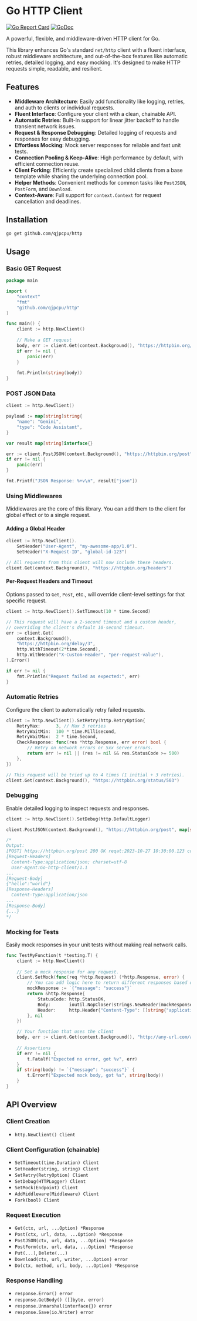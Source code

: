 # Go HTTP Client

[![Go Report Card](https://goreportcard.com/badge/github.com/qjpcpu/http)](https://goreportcard.com/report/github.com/qjpcpu/http)
[![GoDoc](https://godoc.org/github.com/qjpcpu/http?status.svg)](https://godoc.org/github.com/qjpcpu/http)

A powerful, flexible, and middleware-driven HTTP client for Go.

This library enhances Go's standard `net/http` client with a fluent interface, robust middleware architecture, and out-of-the-box features like automatic retries, detailed logging, and easy mocking. It's designed to make HTTP requests simple, readable, and resilient.

## Features

- **Middleware Architecture**: Easily add functionality like logging, retries, and auth to clients or individual requests.
- **Fluent Interface**: Configure your client with a clean, chainable API.
- **Automatic Retries**: Built-in support for linear jitter backoff to handle transient network issues.
- **Request & Response Debugging**: Detailed logging of requests and responses for easy debugging.
- **Effortless Mocking**: Mock server responses for reliable and fast unit tests.
- **Connection Pooling & Keep-Alive**: High performance by default, with efficient connection reuse.
- **Client Forking**: Efficiently create specialized child clients from a base template while sharing the underlying connection pool.
- **Helper Methods**: Convenient methods for common tasks like `PostJSON`, `PostForm`, and `Download`.
- **Context-Aware**: Full support for `context.Context` for request cancellation and deadlines.

## Installation

```bash
go get github.com/qjpcpu/http
```

## Usage

### Basic GET Request

```go
package main

import (
	"context"
	"fmt"
	"github.com/qjpcpu/http"
)

func main() {
	client := http.NewClient()
	
	// Make a GET request
	body, err := client.Get(context.Background(), "https://httpbin.org/get").GetBody()
	if err != nil {
		panic(err)
	}
	
	fmt.Println(string(body))
}
```

### POST JSON Data

```go
client := http.NewClient()

payload := map[string]string{
	"name": "Gemini",
	"type": "Code Assistant",
}

var result map[string]interface{}

err := client.PostJSON(context.Background(), "https://httpbin.org/post", payload).Unmarshal(&result)
if err != nil {
	panic(err)
}

fmt.Printf("JSON Response: %+v\n", result["json"])
```

### Using Middlewares

Middlewares are the core of this library. You can add them to the client for global effect or to a single request.

#### Adding a Global Header

```go
client := http.NewClient().
	SetHeader("User-Agent", "my-awesome-app/1.0").
	SetHeader("X-Request-ID", "global-id-123")

// All requests from this client will now include these headers.
client.Get(context.Background(), "https://httpbin.org/headers")
```

#### Per-Request Headers and Timeout

Options passed to `Get`, `Post`, etc., will override client-level settings for that specific request.

```go
client := http.NewClient().SetTimeout(10 * time.Second)

// This request will have a 2-second timeout and a custom header,
// overriding the client's default 10-second timeout.
err := client.Get(
	context.Background(), 
	"https://httpbin.org/delay/3",
	http.WithTimeout(2*time.Second),
	http.WithHeader("X-Custom-Header", "per-request-value"),
).Error()

if err != nil {
	fmt.Println("Request failed as expected:", err)
}
```

### Automatic Retries

Configure the client to automatically retry failed requests.

```go
client := http.NewClient().SetRetry(http.RetryOption{
	RetryMax:      3, // Max 3 retries
	RetryWaitMin:  100 * time.Millisecond,
	RetryWaitMax:  2 * time.Second,
	CheckResponse: func(res *http.Response, err error) bool {
		// Retry on network errors or 5xx server errors.
		return err != nil || (res != nil && res.StatusCode >= 500)
	},
})

// This request will be tried up to 4 times (1 initial + 3 retries).
client.Get(context.Background(), "https://httpbin.org/status/503")
```

### Debugging

Enable detailed logging to inspect requests and responses.

```go
client := http.NewClient().SetDebug(http.DefaultLogger)

client.PostJSON(context.Background(), "https://httpbin.org/post", map[string]string{"hello": "world"})

/*
Output:
[POST] https://httpbin.org/post 200 OK reqat:2023-10-27 10:30:00.123 cost:250ms
[Request-Headers]
  Content-Type:application/json; charset=utf-8
  User-Agent:Go-http-client/1.1
...
[Request-Body]
{"hello":"world"}
[Response-Headers]
  Content-Type:application/json
...
[Response-Body]
{...}
*/
```

### Mocking for Tests

Easily mock responses in your unit tests without making real network calls.

```go
func TestMyFunction(t *testing.T) {
	client := http.NewClient()
	
	// Set a mock response for any request.
	client.SetMock(func(req *http.Request) (*http.Response, error) {
		// You can add logic here to return different responses based on the request.
		mockResponse := `{"message": "success"}`
		return &http.Response{
			StatusCode: http.StatusOK,
			Body:       ioutil.NopCloser(strings.NewReader(mockResponse)),
			Header:     http.Header{"Content-Type": []string{"application/json"}},
		}, nil
	})

	// Your function that uses the client
	body, err := client.Get(context.Background(), "http://any-url.com/api/data").GetBody()
	
	// Assertions
	if err != nil {
		t.Fatalf("Expected no error, got %v", err)
	}
	if string(body) != `{"message": "success"}` {
		t.Errorf("Expected mock body, got %s", string(body))
	}
}
```

## API Overview

### Client Creation
- `http.NewClient() Client`

### Client Configuration (chainable)
- `SetTimeout(time.Duration) Client`
- `SetHeader(string, string) Client`
- `SetRetry(RetryOption) Client`
- `SetDebug(HTTPLogger) Client`
- `SetMock(Endpoint) Client`
- `AddMiddleware(Middleware) Client`
- `Fork(bool) Client`

### Request Execution
- `Get(ctx, url, ...Option) *Response`
- `Post(ctx, url, data, ...Option) *Response`
- `PostJSON(ctx, url, data, ...Option) *Response`
- `PostForm(ctx, url, data, ...Option) *Response`
- `Put(...)`, `Delete(...)`
- `Download(ctx, url, writer, ...Option) error`
- `Do(ctx, method, url, body, ...Option) *Response`

### Response Handling
- `response.Error() error`
- `response.GetBody() ([]byte, error)`
- `response.Unmarshal(interface{}) error`
- `response.Save(io.Writer) error`
